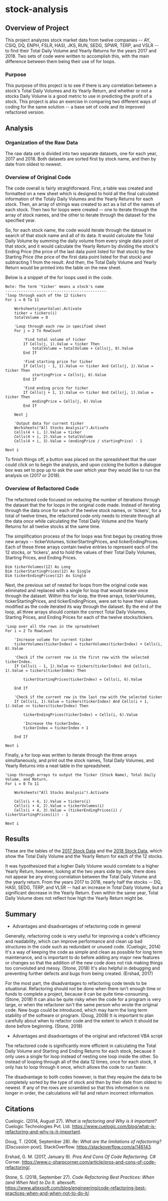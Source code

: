 # stock-analysis


## Overview of Project
This project analyzes stock market data from twelve companies -- AY, CSIQ, DQ, ENPH, FSLR, HASI, JKS, RUN, SEDG, SPWR, TERP, and VSLR -- to find their Total Daily Volume and Yearly Returns for the years 2017 and 2018. Two sets of code were written to accomplish this, with the main difference between them being their use of for loops.

### Purpose
This purpose of this project is to see if there is any correlation between a stock's Total Daily Volumes and its Yearly Return, and whether or not a stocks Daily Volume is a good metric to use in predicting the profit of a stock. This project is also an exercise in comparing two different ways of coding for the same solution -- a base set of code and its improved refactored version.

## Analysis
### Organization of the Raw Data
The raw data set is divided into two separate datasets, one for each year, 2017 and 2018. Both datasets are sorted first by stock name, and then by date from oldest to newest.

### Overview of Original Code
The code overall is fairly straightforward. First, a table was created and formatted on a new sheet which is designed to hold all the final calculated information of the Totaly Daily Volumes and the Yearly Returns for each stock. Then, an array of strings was created to act as a list of the names of each stock. Then two for loops were created -- one to iterate through the array of stock names, and the other to iterate through the dataset for the specified year.

So, for each stock name, the code would iterate through the dataset in search of that stock name and all of its data. It wuold calculate the Total Daily Volume by summing the daily volume from every single data point of that stock, and it would calculate the Yearly Return by dividing the stock's Ending Price (the price of the last data point listed for that stock) by the Starting Price (the price of the first data point listed for that stock) and subtracting 1 from the result. And then, the Total Daily Volume and Yearly Return would be printed into the table on the new sheet.

Below is a snippet of the for loops used in the code.

    Note: The term 'ticker' means a stock's name
    ---------------------------------------------
    'loop through each of the 12 tickers
    For i = 0 To 11
    
        Worksheets(yearValue).Activate
        ticker = tickers(i)
        totalVolume = 0
        
        'Loop through each row in specified sheet
        For j = 2 To RowCount
        
            'Find total volume of ticker
            If Cells(j, 1).Value = ticker Then
                totalVolume = totalVolume + Cells(j, 8).Value
            End If
            
            'Find starting price for ticker
            If Cells(j - 1, 1).Value <> ticker And Cells(j, 1).Value = ticker Then
                startingPrice = Cells(j, 6).Value
            End If
            
            'Find ending price for ticker
            If Cells(j + 1, 1).Value <> ticker And Cells(j, 1).Value = ticker Then
                endingPrice = Cells(j, 6).Value
            End If
            
        Next j
        
        'Output data for current ticker
        Worksheets("All Stocks Analysis").Activate
        Cells(4 + i, 1).Value = ticker
        Cells(4 + i, 2).Value = totalVolume
        Cells(4 + i, 3).Value = (endingPrice / startingPrice) - 1
        
    Next i

To finish things off, a button was placed on the spreadsheet that the user could click on to begin the analysis, and upon cicking the button a dialogue box was set to pop up to ask the user which year they would like to run the analysis on (2017 or 2018).

### Overview of Refactored Code
The refactored code focused on reducing the number of iterations through the dataset that the for loops in the original code made. Instead of iterating through the data once for each of the twelve stock names, or 'tickers', for a total of twelve times, the refactored code only needs to interate through all the data *once* while calculating the Total Daily Volume and the Yearly Returns for all twelve stocks at the same time.

The simplification process of the for loops was first begun by creating three new arrays -- tickerVolumes, tickerStartingPrices, and tickerEndingPrices. Each of these three arrays contain twelve entries to represent each of the 12 stocks, or 'tickers', and to hold the values of their Total Daily Volumes, Starting Prices, and Ending Prices.

    Dim tickerVolumes(12) As Long
    Dim tickerStartingPrices(12) As Single
    Dim tickerEndingPrices(12) As Single

Next, the previous set of nested for loops from the original code was eliminated and replaced with a single for loop that would iterate once through the dataset. Within this for loop, the three arrays, tickerVolumes, tickerStartingPrices, and tickerEndingPrices, were set to have their values modified as the code iterated its way through the dataset. By the end of the loop, all three arrays should contain the correct Total Daily Volumes, Starting Prices, and Ending Prices for each of the twelve stocks/tickers.

    'Loop over all the rows in the spreadsheet
    For i = 2 To RowCount
        
        'Increase volume for current ticker
        tickerVolumes(tickerIndex) = tickerVolumes(tickerIndex) + Cells(i, 8).Value
        
        'Check if the current row is the first row with the selected tickerIndex.
        If Cells(i - 1, 1).Value <> tickers(tickerIndex) And Cells(i, 1).Value = tickers(tickerIndex) Then
            
            tickerStartingPrices(tickerIndex) = Cells(i, 6).Value
            
        End If
        
        'Check if the current row is the last row with the selected ticker
        If Cells(i, 1).Value = tickers(tickerIndex) And Cells(i + 1, 1).Value <> tickers(tickerIndex) Then
            
            tickerEndingPrices(tickerIndex) = Cells(i, 6).Value

            'Increase the tickerIndex.
            tickerIndex = tickerIndex + 1
            
        End If
    
    Next i

Finally, a for loop was written to iterate through the three arrays simultaneously, and print out the stock names, Total Daily Volumes, and Yearly Returns into a neat table in the spreadsheet.

    'Loop through arrays to output the Ticker (Stock Name), Total Daily Volume, and Return.
    For i = 0 To 11
        
        Worksheets("All Stocks Analysis").Activate
        
        Cells(i + 4, 1).Value = tickers(i)
        Cells(i + 4, 2).Value = tickerVolumes(i)
        Cells(i + 4, 3).Value = (tickerEndingPrices(i) / tickerStartingPrices(i)) - 1

    Next i

## Results
These are the tables of the [2017 Stock Data](Resources/VBA_Challenge_2017.png) and the [2018 Stock Data](Resources/VBA_Challenge_2018.png), which show the Total Daily Volume and the Yearly Return for each of the 12 stocks.

It was hypothesized that a higher Daily Volume would correlate to a higher Yearly Return, however, looking at the two years side by side, there does not appear be any strong correlation between the Total Daily Volume and the yearly return. From the years 2017 to 2018, nearly half the stocks -- DQ, HASI, SEDG, TERP, and VLSR -- had an increase in Total Daily Volume, but a significant decrease in the Yearly Return. Even within the same year, Total Daily Volume does not reflect how high the Yearly Return might be.


## Summary

- Advantages and disadvantages of refactoring code in general

Generally, refactoring code is very useful for improving a code's efficiency and readability, which can improve performance and clean up bad structures in the code such as redundant or unused code. (Cuelogic, 2014) It's a way of keeping the code as simple and clean as possible for long term maintenance, and is important to do before adding any major new features or changes so that the addition of the new code does not risk making things too convoluted and messy. (Stone, 2018) It's also helpful in debugging and preventing further defects and bugs from being created. (Ershad, 2017)

For the most part, the disadvantages to refactoring code tends to be situational. Refactoring should not be done when there isn't enough time or funds to complete a project, because it can be quite time-consuming. (Stone, 2018) It can also be quite risky when the code for a program is very large, or when the refactorer isn't the same person who wrote the original code. New bugs could be introduced, which may harm the long term stability of the software or program. (Doug, 2008) It is important to plan carefully about when to refactor code and the extent to which it should be done before beginning. (Stone, 2018)

- Advantages and disadvantages of the original and refactored VBA script

The refactored code is significantly more efficient in calculating the Total Daily Volume and Starting and Ending Returns for each stock, because it only uses a single for loop instead of nesting one loop inside the other. So instead of looping through all of the data 12 times, once for each stock, it only has to loop through it once, which allows the code to run faster.

The disadvantage to both codes however, is that they require the data to be completely sorted by the type of stock and then by their date from oldest to newest. If any of the rows are scrambled so that this information is no longer in order, the calculations will fail and return incorrect information.

## Citations
Cuelogic. (2014, August 27). *What is refactoring and Why is it important?* Cuelogic Technologies Pvt. Ltd. https://www.cuelogic.com/blog/what-is-refactoring-and-why-is-it-important. 

Doug, T. (2008, September 28). *Re: What are the limitations of refactoring?* [Discussion post]. StackOverflow. https://stackoverflow.com/a/146143.

Ershad, G. M. (2017, January 9). *Pros And Cons Of Code Refactoring.* C# Corner. https://www.c-sharpcorner.com/article/pros-and-cons-of-code-refactoring/. 

Stone, S. (2018, September 27). *Code Refactoring Best Practices: When (and When Not) to Do It.* altexsoft. https://www.altexsoft.com/blog/engineering/code-refactoring-best-practices-when-and-when-not-to-do-it/. 
